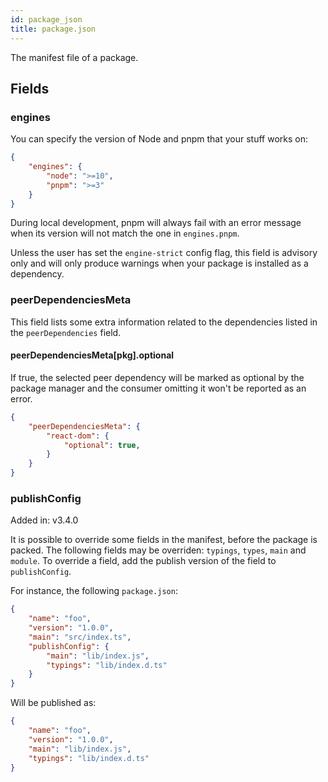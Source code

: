 ```yaml
---
id: package_json
title: package.json
---
```


The manifest file of a package.

## Fields

### engines

You can specify the version of Node and pnpm that your stuff works on:

```json
{
    "engines": {
        "node": ">=10",
        "pnpm": ">=3"
    }
}
```

During local development, pnpm will always fail with an error message
when its version will not match the one in `engines.pnpm`.

Unless the user has set the `engine-strict` config flag, this field is advisory only and will only produce warnings when your package is installed as a dependency.

### peerDependenciesMeta

This field lists some extra information related to the dependencies listed in the `peerDependencies` field.

#### peerDependenciesMeta[pkg].optional

If true, the selected peer dependency will be marked as optional by the package manager and the consumer omitting it won't be reported as an error.

```json
{
    "peerDependenciesMeta": {
        "react-dom": {
            "optional": true,
        }
    }
}
```

### publishConfig

Added in: v3.4.0

It is possible to override some fields in the manifest, before the package is packed.
The following fields may be overriden: `typings`, `types`, `main` and `module`.
To override a field, add the publish version of the field to `publishConfig`.

For instance, the following `package.json`:

```json
{
    "name": "foo",
    "version": "1.0.0",
    "main": "src/index.ts",
    "publishConfig": {
        "main": "lib/index.js",
        "typings": "lib/index.d.ts"
    }
}
```

Will be published as:

```json
{
    "name": "foo",
    "version": "1.0.0",
    "main": "lib/index.js",
    "typings": "lib/index.d.ts"
}
```
